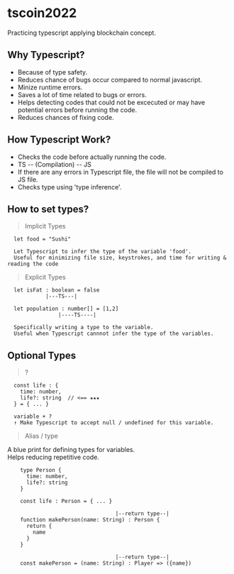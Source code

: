 # tscoin2022
Practicing typescript applying blockchain concept.


## Why Typescript?

* Because of type safety.
* Reduces chance of bugs occur compared to normal javascript.
* Minize runtime errors.
* Saves a lot of time related to bugs or errors.
* Helps detecting codes that could not be excecuted or may have potential errors before running the code.
* Reduces chances of fixing code.

## How Typescript Work?
* Checks the code before actually running the code.
* TS -- (Compilation) -- JS
* If there are any errors in Typescript file, the file will not be compiled to JS file.
* Checks type using 'type inference'.

## How to set types?
> Implicit Types
```
  let food = "Sushi"

  Let Typescript to infer the type of the variable 'food'.
  Useful for minimizing file size, keystrokes, and time for writing & reading the code
```

> Explicit Types
```
  let isFat : boolean = false
            |---TS---|

  let population : number[] = [1,2]
                |----TS----|

  Specifically writing a type to the variable.
  Useful when Typescript cannnot infer the type of the variables.
```

## Optional Types

> ?
```
  const life : {
    time: number,
    life?: string  // <== ★★★
  } = { ... }

  variable + ? 
  ↑ Make Typescript to accept null / undefined for this variable.
```

> Alias / type 

  A blue print for defining types for variables.<br>
  Helps reducing repetitive code.
```
    type Person {
      time: number,
      life?: string 
    }

    const life : Person = { ... }

                                  |--return type--|
    function makePerson(name: String) : Person {
      return {
        name
      }
    }

                                  |--return type--|
    const makePerson = (name: String) : Player => ({name})
```
